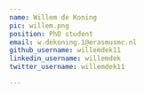 ```yaml
---
name: Willem de Koning
pic: willem.png
position: PhD student
email: w.dekoning.1@erasmusmc.nl
github_username: willemdek11
linkedin_username: willemdek
twitter_username: willemdek11

---
```

